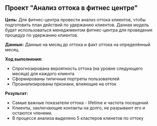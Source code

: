 ## Проект "Анализ оттока в фитнес центре"

**Цель:** Для фитнес-центра провести анализ оттока клиентов, чтобы подготовить план действий по удержанию клиентов. Данная модель будет использоваться менеджментом фитнес-центра для проведения процедур по удержанию клиентов.

**Данные:** Данные на месяц до оттока и факт оттока на определённый месяц.

**Ход выполнения:**
* Спрогнозирована вероятность оттока (на уровне следующего месяца) для каждого клиента
* Сформированы типичные портреты пользователей
* Проанализированы признаки, влияющие на отток

**Результат:**
* Самые важные показатели оттока - lifetime и частота посещений
* Клиенты, заключающие контакты на долго, не разрывают его и остаются членеми.
* В процессе анализа выделено 5 кластеров клинетов по оттоку
